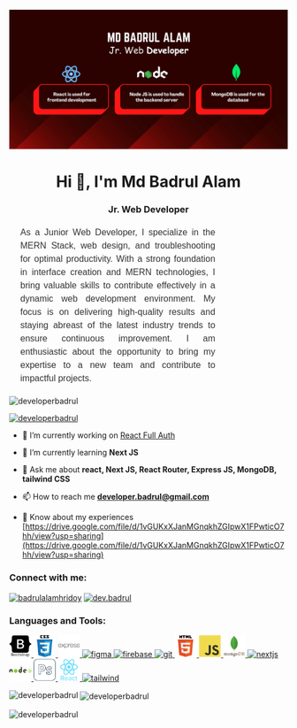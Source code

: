 ![Jr. Web Developer](https://raw.githubusercontent.com/developerbadrul/developerbadrul/main/assets/banner/banner.jpg)

<h1 align="center">Hi 👋, I'm Md Badrul Alam</h1>
<h3 align="center">Jr. Web Developer</h3>
<p style="max-width: 70%; font-family: Arial, sans-serif; font-size: 16px; line-height: 1.5; text-align: justify; color: #333; margin: 20px;">
  As a Junior Web Developer, I specialize in the MERN Stack, web design, and troubleshooting for optimal productivity. With a strong foundation in interface creation and MERN technologies, I bring valuable skills to contribute effectively in a dynamic web development environment. My focus is on delivering high-quality results and staying abreast of the latest industry trends to ensure continuous improvement. I am enthusiastic about the opportunity to bring my expertise to a new team and contribute to impactful projects.
</p>



<p align="left"> <img src="https://komarev.com/ghpvc/?username=developerbadrul&label=Profile%20views&color=0e75b6&style=flat" alt="developerbadrul" /> </p>

<p align="left"> <a href="https://github.com/ryo-ma/github-profile-trophy"><img src="https://github-profile-trophy.vercel.app/?username=developerbadrul" alt="developerbadrul" /></a> </p>

- 🔭 I’m currently working on [React Full Auth](https://github.com/developerbadrul/full-auth-react)

- 🌱 I’m currently learning **Next JS**

- 💬 Ask me about **react, Next JS, React Router, Express JS, MongoDB, tailwind CSS**

- 📫 How to reach me **developer.badrul@gmail.com**

- 📄 Know about my experiences [https://drive.google.com/file/d/1vGUKxXJanMGnqkhZGIpwX1FPwticO7hh/view?usp=sharing](https://drive.google.com/file/d/1vGUKxXJanMGnqkhZGIpwX1FPwticO7hh/view?usp=sharing)

<h3 align="left">Connect with me:</h3>
<p align="left">
<a href="https://linkedin.com/in/badrulalamhridoy" target="blank"><img align="center" src="https://raw.githubusercontent.com/rahuldkjain/github-profile-readme-generator/master/src/images/icons/Social/linked-in-alt.svg" alt="badrulalamhridoy" height="30" width="40" /></a>
<a href="https://fb.com/dev.badrul" target="blank"><img align="center" src="https://raw.githubusercontent.com/rahuldkjain/github-profile-readme-generator/master/src/images/icons/Social/facebook.svg" alt="dev.badrul" height="30" width="40" /></a>
</p>

<h3 align="left">Languages and Tools:</h3>
<p align="left"> <a href="https://getbootstrap.com" target="_blank" rel="noreferrer"> <img src="https://raw.githubusercontent.com/devicons/devicon/master/icons/bootstrap/bootstrap-plain-wordmark.svg" alt="bootstrap" width="40" height="40"/> </a> <a href="https://www.w3schools.com/css/" target="_blank" rel="noreferrer"> <img src="https://raw.githubusercontent.com/devicons/devicon/master/icons/css3/css3-original-wordmark.svg" alt="css3" width="40" height="40"/> </a> <a href="https://expressjs.com" target="_blank" rel="noreferrer"> <img src="https://raw.githubusercontent.com/devicons/devicon/master/icons/express/express-original-wordmark.svg" alt="express" width="40" height="40"/> </a> <a href="https://www.figma.com/" target="_blank" rel="noreferrer"> <img src="https://www.vectorlogo.zone/logos/figma/figma-icon.svg" alt="figma" width="40" height="40"/> </a> <a href="https://firebase.google.com/" target="_blank" rel="noreferrer"> <img src="https://www.vectorlogo.zone/logos/firebase/firebase-icon.svg" alt="firebase" width="40" height="40"/> </a> <a href="https://git-scm.com/" target="_blank" rel="noreferrer"> <img src="https://www.vectorlogo.zone/logos/git-scm/git-scm-icon.svg" alt="git" width="40" height="40"/> </a> <a href="https://www.w3.org/html/" target="_blank" rel="noreferrer"> <img src="https://raw.githubusercontent.com/devicons/devicon/master/icons/html5/html5-original-wordmark.svg" alt="html5" width="40" height="40"/> </a> <a href="https://developer.mozilla.org/en-US/docs/Web/JavaScript" target="_blank" rel="noreferrer"> <img src="https://raw.githubusercontent.com/devicons/devicon/master/icons/javascript/javascript-original.svg" alt="javascript" width="40" height="40"/> </a> <a href="https://www.mongodb.com/" target="_blank" rel="noreferrer"> <img src="https://raw.githubusercontent.com/devicons/devicon/master/icons/mongodb/mongodb-original-wordmark.svg" alt="mongodb" width="40" height="40"/> </a> <a href="https://nextjs.org/" target="_blank" rel="noreferrer"> <img src="https://cdn.worldvectorlogo.com/logos/nextjs-2.svg" alt="nextjs" width="40" height="40"/> </a> <a href="https://nodejs.org" target="_blank" rel="noreferrer"> <img src="https://raw.githubusercontent.com/devicons/devicon/master/icons/nodejs/nodejs-original-wordmark.svg" alt="nodejs" width="40" height="40"/> </a> <a href="https://www.photoshop.com/en" target="_blank" rel="noreferrer"> <img src="https://raw.githubusercontent.com/devicons/devicon/master/icons/photoshop/photoshop-line.svg" alt="photoshop" width="40" height="40"/> </a> <a href="https://reactjs.org/" target="_blank" rel="noreferrer"> <img src="https://raw.githubusercontent.com/devicons/devicon/master/icons/react/react-original-wordmark.svg" alt="react" width="40" height="40"/> </a> <a href="https://tailwindcss.com/" target="_blank" rel="noreferrer"> <img src="https://www.vectorlogo.zone/logos/tailwindcss/tailwindcss-icon.svg" alt="tailwind" width="40" height="40"/> </a> </p>

<p><img align="left" src="https://github-readme-stats.vercel.app/api/top-langs?username=developerbadrul&show_icons=true&locale=en&layout=compact" alt="developerbadrul" /></p>

<p>&nbsp;<img align="center" src="https://github-readme-stats.vercel.app/api?username=developerbadrul&show_icons=true&locale=en" alt="developerbadrul" /></p>

<p><img align="center" src="https://github-readme-streak-stats.herokuapp.com/?user=developerbadrul&" alt="developerbadrul" /></p>

